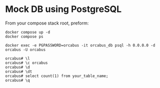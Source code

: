 # Mock DB using PostgreSQL

From your compose stack root, preform:
```
docker compose up -d
docker compose ps
```

```
docker exec -e PGPASSWORD=orcabus -it orcabus_db psql -h 0.0.0.0 -d orcabus -U orcabus
```

```
orcabus# \l
orcabus# \c orcabus
orcabus# \d
orcabus# \dt
orcabus# select count(1) from your_table_name;
orcabus# \q
```
